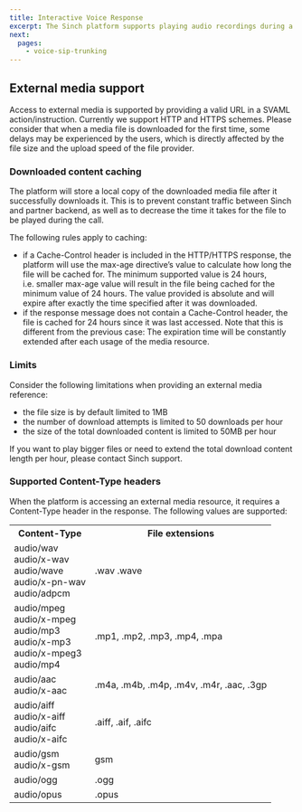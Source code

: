 ```yaml
---
title: Interactive Voice Response
excerpt: The Sinch platform supports playing audio recordings during a call.
next:
  pages:
    - voice-sip-trunking
---
```


## External media support

Access to external media is supported by providing a valid URL in a SVAML action/instruction. Currently we support HTTP and HTTPS schemes. Please consider that when a media file is downloaded for the first time, some delays may be experienced by the users, which is directly affected by the file size and the upload speed of the file provider.

### Downloaded content caching

The platform will store a local copy of the downloaded media file after it successfully downloads it. This is to prevent constant traffic between Sinch and partner backend, as well as to decrease the time it takes for the file to be played during the call.

The following rules apply to caching:

- if a Cache-Control header is included in the HTTP/HTTPS response, the platform will use the max-age directive’s value to calculate how long the file will be cached for. The minimum supported value is 24 hours, i.e. smaller max-age value will result in the file being cached for the minimum value of 24 hours. The value provided is absolute and will expire after exactly the time specified after it was downloaded.
- if the response message does not contain a Cache-Control header, the file is cached for 24 hours since it was last accessed. Note that this is different from the previous case: The expiration time will be constantly extended after each usage of the media resource.

### Limits

Consider the following limitations when providing an external media reference:

- the file size is by default limited to 1MB
- the number of download attempts is limited to 50 downloads per hour
- the size of the total downloaded content is limited to 50MB per hour

If you want to play bigger files or need to extend the total download content length per hour, please contact Sinch support.

### Supported Content-Type headers

When the platform is accessing an external media resource, it requires a Content-Type header in the response. The following values are supported:

<table>
    <tr>
        <th>Content-Type</th>
        <th>File extensions</th>
    </tr>
    <tr>
        <td>audio/wav<br />audio/x-wav<br />audio/wave<br />audio/x-pn-wav</br>audio/adpcm</td>
        <td>.wav .wave</td>
    </tr>
    <tr>
        <td>audio/mpeg<br />audio/x-mpeg<br />audio/mp3<br />audio/x-mp3<br />audio/x-mpeg3<br />audio/mp4</td>
        <td>.mp1, .mp2, .mp3, .mp4, .mpa</td>
    </tr>
    <tr>
        <td>audio/aac<br />audio/x-aac</td>
        <td>.m4a, .m4b, .m4p, .m4v, .m4r, .aac, .3gp</td>
    </tr>
    <tr>
        <td>audio/aiff<br />audio/x-aiff<br />audio/aifc<br />audio/x-aifc</td>
        <td>.aiff, .aif, .aifc</td>
    </tr>
    <tr>
        <td>audio/gsm<br />audio/x-gsm</td>
        <td>gsm</td>
    </tr>
    <tr>
        <td>audio/ogg</td>
        <td>.ogg</td>
    </tr>
    <tr>
        <td>audio/opus</td>
        <td>.opus</td>
    </tr>
</table>

